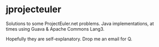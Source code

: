 # jprojecteuler

Solutions to some ProjectEuler.net problems. Java implementations, at times using Guava & Apache Commons Lang3.

Hopefully they are self-explanatory. Drop me an email for Q.
